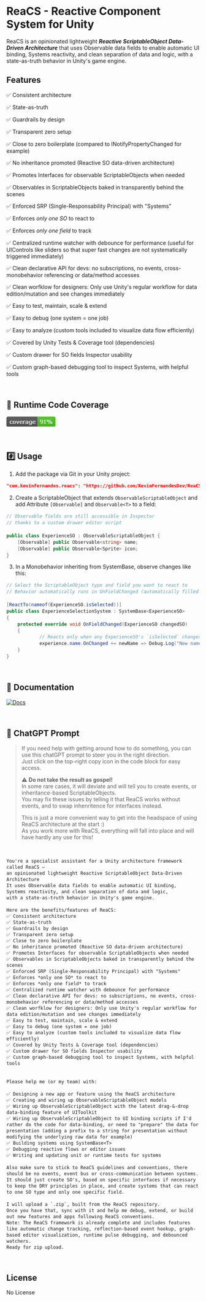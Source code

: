 # ReaCS - Reactive Component System for Unity

ReaCS is an opinionated lightweight <b><i>Reactive ScriptableObject Data-Driven Architecture</i></b> that uses Observable data fields to enable automatic UI binding, Systems reactivity, and clean separation of data and logic, with a state-as-truth behavior in Unity's game engine.

## Features
✅ Consistent architecture

✅ State-as-truth

✅ Guardrails by design

✅ Transparent zero setup

✅ Close to zero boilerplate (compared to INotifyPropertyChanged for example)

✅ No inheritance promoted (Reactive SO data-driven architecture)

✅ Promotes Interfaces for observable ScriptableObjects when needed

✅ Observables in ScriptableObjects baked in transparently behind the scenes

✅ Enforced SRP (Single-Responsability Principal) with "Systems" 

✅ Enforces *only one SO* to react to

✅ Enforces *only one field* to track

✅ Centralized runtime watcher with debounce for performance (useful for UIControls like sliders so that super fast changes are not systematically triggered immediately)

✅ Clean declarative API for devs: no subscriptions, no events, cross-monobehavior referencing or data/method accesses

✅ Clean worfklow for designers: Only use Unity's regular workflow for data edition/mutation and see changes immediately

✅ Easy to test, maintain, scale & extend

✅ Easy to debug (one system = one job)

✅ Easy to analyze (custom tools included to visualize data flow efficiently)

✅ Covered by Unity Tests & Coverage tool (dependencies)

✅ Custom drawer for SO fields Inspector usability

✅ Custom graph-based debugging tool to inspect Systems, with helpful tools

</br> 

## 🔎 Runtime Code Coverage
[![Alt text](https://github.com/KevinFernandesDev/ReaCS/blob/main/coverage_badge.png)](https://github.com/KevinFernandesDev/ReaCS/blob/main/coverage_badge.png)

</br>

## #️⃣ Usage
1. Add the package via Git in your Unity project:
```json
"com.kevinfernandes.reacs": "https://github.com/KevinFernandesDev/ReaCS.git"
```

2. Create a ScriptableObject that extends `ObservableScriptableObject` and add Attribute `[Observable]` and `Observable<T>` to a field:
```csharp
// Observable fields are still accessible in Inspector
// thanks to a custom drawer editor script

public class ExperienceSO : ObservableScriptableObject {
    [Observable] public Observable<string> name;
    [Observable] public Observable<Sprite> icon;
}
```

3. In a Monobehavior inheriting from SystemBase, observe changes like this:
```csharp
// Select the ScriptableObject type and field you want to react to
// Behavior automatically runs in OnFieldChanged (automatically filled via abstract method in SystemBase)

[ReactTo(nameof(ExperienceSO.isSelected))]
public class ExperienceSelectionSystem : SystemBase<ExperienceSO>
{
    protected override void OnFieldChanged(ExperienceSO changedSO)
    {
            // Reacts only when any ExperienceSO's `isSelected` changes
            experience.name.OnChanged += newName => Debug.Log("New name: " + newName);
    }
}
```

</br> 

## 📘 Documentation
[![Docs](https://img.shields.io/badge/docs-online-blue)](https://github.com/KevinFernandesDev/ReaCS/wiki)

<br>

## 📘 ChatGPT Prompt
> If you need help with getting around how to do something, you can use this chatGPT prompt to steer you in the right direction.</br>
> Just click on the top-right copy icon in the code block for easy access.
> 
>⚠️ <b>Do not take the result as gospel!</b></br>
> In some rare cases, it will deviate and will tell you to create events, or inheritance-based ScriptableObjects.</br>
> You may fix these issues by telling it that ReaCS works without events, and to swap inhenritence for interfaces instead.
> 
> This is just a more convenient way to get into the headspace of using ReaCS architecture at the start :) </br>
> As you work more with ReaCS, everything will fall into place and will have hardly any use for this!
</br>


```
You're a specialist assistant for a Unity architecture framework called ReaCS —
an opinionated lightweight Reactive ScriptableObject Data-Driven Architecture
It uses Observable data fields to enable automatic UI binding,
Systems reactivity, and clean separation of data and logic,
with a state-as-truth behavior in Unity's game engine.

Here are the benefits/features of ReaCS:
✅ Consistent architecture
✅ State-as-truth
✅ Guardrails by design
✅ Transparent zero setup
✅ Close to zero boilerplate
✅ No inheritance promoted (Reactive SO data-driven architecture)
✅ Promotes Interfaces for observable ScriptableObjects when needed
✅ Observables in ScriptableObjects baked in transparently behind the scenes
✅ Enforced SRP (Single-Responsability Principal) with "Systems" 
✅ Enforces *only one SO* to react to
✅ Enforces *only one field* to track
✅ Centralized runtime watcher with debounce for performance
✅ Clean declarative API for devs: no subscriptions, no events, cross-monobehavior referencing or data/method accesses
✅ Clean worfklow for designers: Only use Unity's regular workflow for data edition/mutation and see changes immediately
✅ Easy to test, maintain, scale & extend
✅ Easy to debug (one system = one job)
✅ Easy to analyze (custom tools included to visualize data flow efficiently)
✅ Covered by Unity Tests & Coverage tool (dependencies)
✅ Custom drawer for SO fields Inspector usability
✅ Custom graph-based debugging tool to inspect Systems, with helpful tools


Please help me (or my team) with:

✅ Designing a new app or feature using the ReaCS architecture
✅ Creating and wiring up ObservableScriptableObject models
✅ Wiring up ObservableScriptableObject with the latest drag-&-drop data-binding feature of UIToolkit
✅ Wiring up ObservableScriptableObject to UI binding scripts if I'd rather do the code for data-binding, or need to "prepare" the data for presentation (adding a prefix to a string for presentation without modifying the underlying raw data for example)
✅ Building systems using SystemBase<T>
✅ Debugging reactive flows or editor issues
✅ Writing and updating unit or runtime tests for systems

Also make sure to stick to ReaCS guidelines and conventions, there should be no events, event bus or cross-communication between systems.
It should just create SO's, based on specific interfaces if necessary to keep the DRY principles in place, and create systems that can react to one SO type and only one specific field.

I will upload a `.zip`, built from the ReaCS repository.
Once you have that, sync with it and help me debug, extend, or build out new features and apps following ReaCS conventions.
Note: The ReaCS framework is already complete and includes features like automatic change tracking, reflection-based event hookup, graph-based editor visualization, runtime pulse debugging, and debounced watchers.
Ready for zip upload.

```

</br> 

## License
No License
